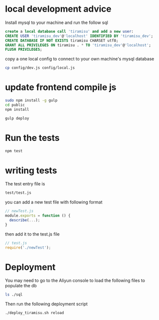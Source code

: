 # local development advice
Install mysql to your machine and run the follow sql
```sql
create a local database call 'tiramisu' and add a new user:
CREATE USER 'tiramisu_dev'@'localhost' IDENTIFIED BY 'tiramisu_dev';
CREATE DATABASE IF NOT EXISTS tiramisu CHARSET utf8;
GRANT ALL PRIVILEGES ON tiramisu . * TO 'tiramisu_dev'@'localhost';
FLUSH PRIVILEGES;
```
copy a one local config to connect to your own machine's mysql database
```bash
cp config/dev.js config/local.js
```

# update frontend compile js
```bash
sudo npm install -g gulp
cd public
npm install
```
```bash
gulp deploy
```

# Run the tests
```bash
npm test
```

# writing tests
The test entry file is
```bash
test/test.js
```
you can add a new test file with following format
```js
// newTest.js
module.exports = function () {
  describe(...);
}
```
then add it to the test.js file
```js
// test.js
require('./newTest');
```
# Deployment
You may need to go to the Aliyun console to load the following files to populate the db
```bash
ls ./sql
```
Then run the following deployment script
```bash
./deploy_tiramisu.sh reload
```